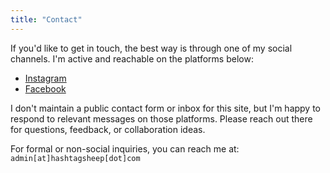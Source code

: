 ```yaml
---
title: "Contact"
---
```


If you'd like to get in touch, the best way is through one of my social channels. I'm active and reachable on the platforms below:

- [Instagram](https://instagram.com/hashtagsheep)
- [Facebook](https://facebook.com/hashtagsheep)

I don't maintain a public contact form or inbox for this site, but I'm happy to respond to relevant messages on those platforms. Please reach out there for questions, feedback, or collaboration ideas.

For formal or non-social inquiries, you can reach me at:  
`admin[at]hashtagsheep[dot]com`
